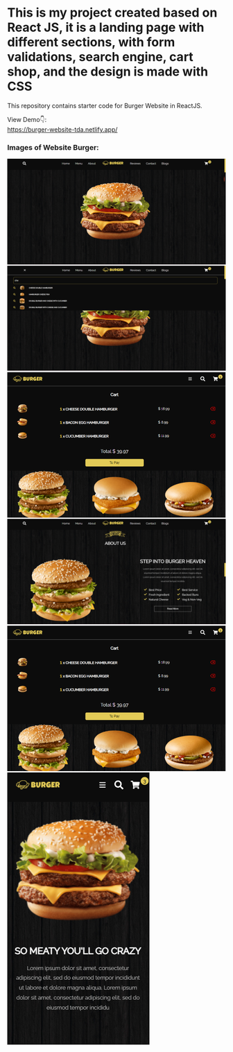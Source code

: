 # This is my project created based on React JS, it is a landing page with different sections, with form validations, search engine, cart shop, and the design is made with CSS

This repository contains starter code for Burger Website in ReactJS. <br />

View Demo👇: <br />
https://burger-website-tda.netlify.app/ <br />

### Images of Website Burger:

![img-burger-1](./image-website/burger-1.png)
![img-burger-2](./image-website/burger-2.png)
![img-burger-3](./image-website/burger-3.png)
![img-burger-4](./image-website/burger-4.png)
![img-burger-5](./image-website/burger-5.png)
![img-burger-6](./image-website/burger-6.png)

